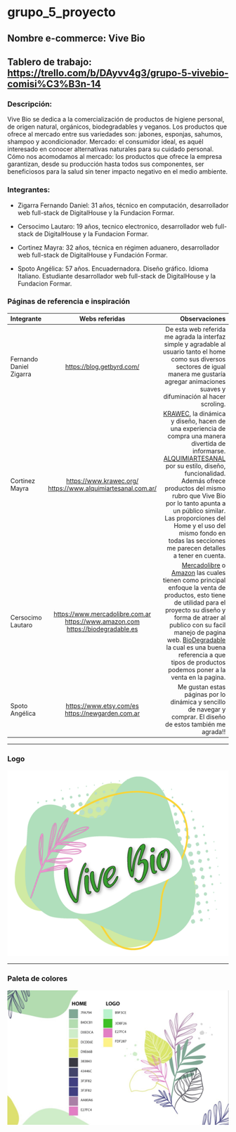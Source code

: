 # grupo_5_proyecto

## Nombre e-commerce: Vive Bio

## Tablero de trabajo: https://trello.com/b/DAyvv4g3/grupo-5-vivebio-comisi%C3%B3n-14

### Descripción: 
  
  Vive Bio se dedica a la comercialización de productos de higiene personal, de origen natural, orgánicos, biodegradables y veganos. Los productos que ofrece al mercado entre sus variedades son: jabones, esponjas, sahumos, shampoo y acondicionador.
Mercado: el consumidor ideal, es aquél interesado en conocer alternativas naturales para su cuidado personal. 
Cómo nos acomodamos al mercado: los productos que ofrece la empresa garantizan, desde su producción hasta todos sus componentes, ser beneficiosos para la salud sin tener impacto negativo en el medio ambiente.

### Integrantes:

- Zigarra Fernando Daniel: 31 años, técnico en computación, desarrollador web full-stack de DigitalHouse y la Fundacion Formar.

- Cersocimo Lautaro: 19 años, tecnico electronico, desarrollador web full-stack de DigitalHouse y la Fundacion Formar.     

- Cortinez Mayra: 32 años, técnica en régimen aduanero, desarrollador web full-stack de DigitalHouse y Fundación Formar. 

- Spoto Angélica: 57 años. Encuadernadora. Diseño gráfico. Idioma Italiano. Estudiante desarrollador web full-stack de DigitalHouse y la Fundacion Formar.      
<!--

Nombre e-commerce: Vive Bio

<<<<<<< HEADER
Descripción: Vive Bio se dedica a la comercialización de productos de higiene personal, de origen natural, orgánicos, biodegradables y veganos. Los productos que ofrece al mercado entre sus variedades son: jabones, esponjas, sahumos, shampoo y acondicionador. Mercado: el consumidor ideal, es aquél interesado en conocer alternativas naturales para su cuidado personal. Cómo nos acomodamos al mercado: los productos que ofrece la empresa garantizan, desde su producción hasta todos sus componentes, ser beneficiosos para la salud sin tener impacto negativo en el medio ambiente.

Integrantes:

Zigarra Fernando:
Cersocimo Lautaro:
Cortinez Mayra:
Martini Angelika:

Páginas recomendadas:

https://blog.getbyrd.com/, pero con un color más cálido tirando a verdes, no tan sombrío como dicha web. Y dentro de la sección de PRODUCTOS agregar filtros y demás. Como siempre acepto sugerencias! :D Fernando Daniel Zigarra

https://www.krawec.org/ , la dinámica y diseño, hacen de una experiencia de compra una manera divertida de informarse. https://www.alquimiartesanal.com.ar/ por su estilo, diseño, funcionalidad. Además ofrece productos del mismo rubro que Vive Bio por lo tanto apunta a un público similar. Las proporciones del Home y el uso del mismo fondo en todas las secciones me parecen detalles a tener en cuenta. Cortinez Mayra

https://www.mercadolibre.com.ar o https://www.amazon.com las cuales tienen como principal enfoque la venta de productos, esto tiene de utilidad para el proyecto su diseño y forma de atraer al publico con su facil manejo de pagina web.
https://biodegradable.es la cual es una buena referencia a que tipos de productos podemos poner a la venta en la pagina. Cersocimo Lautaro

https://www.etsy.com/es/ Me gusta el diseño de este sitio web. Martini Angelika -->



### Páginas de referencia e inspiración

| Integrante  | Webs referidas | Observaciones |
| :------------ |:---------------:| -----:|
| Fernando Daniel Zigarra | https://blog.getbyrd.com/  | De esta web referida me agrada la interfaz simple y agradable al usuario tanto el home como sus diversos sectores de igual manera me gustaría agregar animaciones suaves y difuminación al hacer scroling. |
| Cortinez Mayra  |https://www.krawec.org/  https://www.alquimiartesanal.com.ar/    | [KRAWEC](https://www.krawec.org/), la dinámica y diseño, hacen de una experiencia de compra una manera divertida de informarse. [ALQUIMIARTESANAL](https://www.alquimiartesanal.com.ar/) por su estilo, diseño, funcionalidad. Además ofrece productos del mismo rubro que Vive Bio por lo tanto apunta a un público similar. Las proporciones del Home y el uso del mismo fondo en todas las secciones me parecen detalles a tener en cuenta. |
| Cersocimo Lautaro |https://www.mercadolibre.com.ar https://www.amazon.com https://biodegradable.es   | [Mercadolibre](https://www.mercadolibre.com.ar/) o [Amazon](https://www.amazon.com/) las cuales tienen como principal enfoque la venta de productos, esto tiene de utilidad para el proyecto su diseño y forma de atraer al publico con su facil manejo de pagina web. [BioDegradable](https://biodegradable.es/) la cual es una buena referencia a que tipos de productos podemos poner a la venta en la pagina. |
| Spoto Angélica | https://www.etsy.com/es  https://newgarden.com.ar | Me gustan estas páginas por lo dinámica y sencillo de navegar y comprar. El diseño de estos también me agrada!!|
                
----

### Logo

![](Extras/PaletaDeColoresyLogo/Logo.png)

----

### Paleta de colores

![](Extras/PaletaDeColoresyLogo/Paleta_de_Colores.jpeg)


